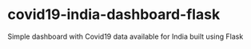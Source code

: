 # covid19-india-dashboard-flask
Simple dashboard with Covid19 data available for India built using Flask
